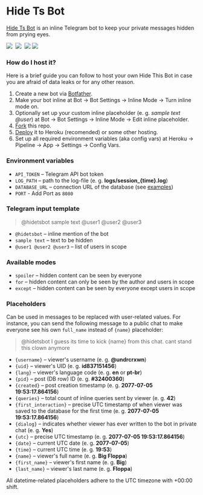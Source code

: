 # Hide Ts Bot
[Hide Ts Bot](https://t.me/hidetsbot) is an inline Telegram bot to keep your private messages hidden from prying eyes.

[![](https://www.codefactor.io/repository/github/TechyShreyansh/Hide-Ts_Bot/badge/master)](https://www.codefactor.io/repository/github/TechyShreyansh/Hide-Ts_Bot/overview/master) 
[![](https://img.shields.io/badge/telegram-@hidetsbot-blue)](https://t.me/hidetsbot) 
[![](https://img.shields.io/badge/community-@hidetsbot__chat-blue)](https://t.me/Tech_Shreyansh2)
[![](https://cdn.jsdelivr.net/gh/TechyShreyansh/TechyShreyansh@main/Images/hidetsbot.png)](#)

### How do I host it?
Here is a brief guide you can follow to host your own Hide This Bot in case you are afraid of data leaks or for any other reason.
1. Create a new bot via [Botfather](https://t.me/botfather).
2. Make your bot inline at Bot → Bot Settings → Inline Mode → Turn inline mode on.
3. Optionally set up your custom inline placeholder (e. g. <i>sample text @user</i>) at Bot → Bot Settings → Inline Mode → Edit inline placeholder.
5. [Fork](https://github.com/TechyShreyansh/Hide-Ts_Bot/fork) this repo.
6. [Deploy](https://heroku.com/deploy?template=https://github.com/TechyShreyansh/Hide-Ts_Bot) it to Heroku (recomended) or some other hosting.
7. Set up all required environment variables (aka config vars) at Heroku → Pipeline → App → Settings → Config Vars.

### Environment variables
- `API_TOKEN` – Telegram API bot token
- `LOG_PATH` – path to the log-file (e. g. **logs/session_{time}.log**)
- `DATABASE_URL` – connection URL of the database (see [examples](https://www.prisma.io/docs/reference/database-reference/connection-urls))
- `PORT` - Add Port as `8080`

### Telegram input template
> @hidetsbot sample text @user1 @user2 @user3
- `@hidetsbot` – inline mention of the bot
- `sample text` – text to be hidden
- `@user1 @user2 @user3` – list of users in scope

### Available modes
- `spoiler` – hidden content can be seen by everyone
- `for` – hidden content can only be seen by the author and users in scope
- `except` – hidden content can be seen by everyone except users in scope

### Placeholders
Can be used in messages to be replaced with user-related values. For instance, you can send the following message to a public chat to make everyone see his own `full_name` instead of `{name}` placeholder:
> @hidetsbot I guess its time to kick {name} from this chat. cant stand this clown anymore
- `{username}` – viewer's username (e. g. **@undrcrxwn**)
- `{uid}` – viewer's UID (e. g. **id837151456**)
- `{lang}` – viewer's language code (e. g. **en** or **pt-br**)
- `{pid}` – post (DB row) ID (e. g. **#32400360**)
- `{created}` – post creation timestamp (e. g. **2077-07-05 19:53:17.864156**)
- `{queries}` – total count of inline queries sent by viewer (e. g. **42**)
- `{first_interaction}` – precise UTC timestamp of when viewer was saved to the database for the first time (e. g. **2077-07-05 19:53:17.864156**)
- `{dialog}` – indicates whether viewer has ever written to the bot in private chat (e. g. **Yes**)
- `{utc}` – precise UTC timestamp (e. g. **2077-07-05 19:53:17.864156**)
- `{date}` – current UTC date (e. g. **2077-07-05**)
- `{time}` – current UTC time (e. g. **19:53**)
- `{name}` – viewer's full name (e. g. **Big Floppa**)
- `{first_name}` – viewer's first name (e. g. **Big**)
- `{last_name}` – viewer's last name (e. g. **Floppa**)

All datetime-related placeholders adhere to the UTC timezone with +00:00 shift.
